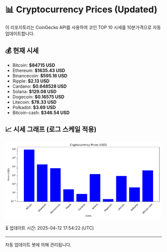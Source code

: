 
# 📊 Cryptocurrency Prices (Updated)

이 리포지토리는 CoinGecko API를 사용하여 코인 TOP 10 시세를 10분가격으로 자동 업데이트합니다.

## 💰 현재 시세
- Bitcoin: **$84715 USD**
- Ethereum: **$1635.43 USD**
- Binancecoin: **$595.16 USD**
- Ripple: **$2.13 USD**
- Cardano: **$0.648528 USD**
- Solana: **$129.08 USD**
- Dogecoin: **$0.16575 USD**
- Litecoin: **$78.33 USD**
- Polkadot: **$3.69 USD**
- Bitcoin-cash: **$346.54 USD**

## 📈 시세 그래프 (로그 스케일 적용)
![Crypto Prices](crypto_prices.png)

⏳ 업데이트 시간: 2025-04-12 17:54:22 (UTC)

---
자동 업데이트 봇에 의해 관리됩니다.
